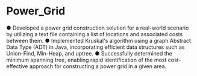 # Power_Grid

●	Developed a power grid construction solution for a real-world scenario by utilizing a text file 
  containing a list of locations and associated costs between them.
●	Implemented Kruskal's algorithm using a graph Abstract Data Type (ADT) in Java, incorporating efficient data structures 
  such as Union-Find, Min-Heap, and uptree.
●	Successfully determined the minimum spanning tree, enabling rapid identification of the most cost-effective approach for 
  constructing a power grid in a given area.
